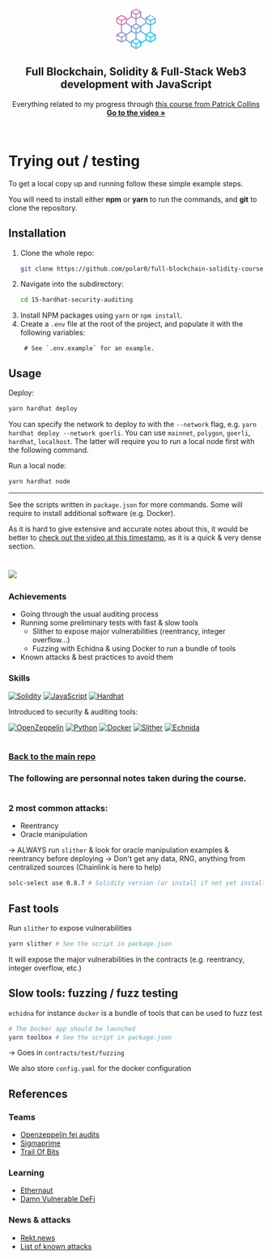 <a name="readme-top"></a>

<!-- PROJECT LOGO -->
<br />
<div align="center">
  <a href="https://github.com/polar0/full-blockchain-solidity-course-js">
    <img src="../images/blockchain.png" alt="Logo" width="80" height="80">
  </a>

<h2 align="center">Full Blockchain, Solidity & Full-Stack Web3 development with JavaScript </h3>

  <p align="center">
    Everything related to my progress through <a href="https://youtu.be/gyMwXuJrbJQ">this course from Patrick Collins</a>
    <br />
    <a href="https://youtu.be/gyMwXuJrbJQ"><strong>Go to the video »</strong></a>
  </p>
</div>

<br />

# Trying out / testing

<p>To get a local copy up and running follow these simple example steps.</p>
<p>You will need to install either <strong>npm</strong> or <strong>yarn</strong> to run the commands, and <strong>git</strong> to clone the repository.</p>

## Installation

1. Clone the whole repo:
   ```sh
   git clone https://github.com/polar0/full-blockchain-solidity-course-js.git
   ```
2. Navigate into the subdirectory:
   ```sh
   cd 15-hardhat-security-auditing
   ```
3. Install NPM packages using `yarn` or `npm install`.
4. Create a `.env` file at the root of the project, and populate it with the following variables:
   ```properties
    # See `.env.example` for an example.
   ```

## Usage

Deploy:

```sh
yarn hardhat deploy
```

You can specify the network to deploy to with the `--network` flag, e.g. `yarn hardhat deploy --network goerli`. You can use `mainnet`, `polygon`, `goerli`, `hardhat`, `localhost`. The latter will require you to run a local node first with the following command.

Run a local node:

```sh
yarn hardhat node
```

---

See the scripts written in `package.json` for more commands. Some will require to install additional software (e.g. Docker).

As it is hard to give extensive and accurate notes about this, it would be better to [check out the video at this timestamp](https://www.youtube.com/watch?v=gyMwXuJrbJQ&t=113312s), as it is a quick & very dense section.

#

<a href="https://github.com/polar0/full-blockchain-solidity-course-js/tree/main/15-hardhat-security-auditing" id="mission-15"><img src="https://shields.io/badge/Mission%2015%20-%20Hardhat%20●%20Security%20&%20Auditing%20(Lesson%2018)-742EC0?style=for-the-badge&logo=target" height="35" /></a>

### Achievements

- Going through the usual auditing process
- Running some preliminary tests with fast & slow tools
  - Slither to expose major vulnerabilities (reentrancy, integer overflow...)
  - Fuzzing with Echidna & using Docker to run a bundle of tools
- Known attacks & best practices to avoid them

### Skills

[![Solidity]](https://soliditylang.org/)
[![JavaScript]](https://developer.mozilla.org/fr/docs/Web/JavaScript)
[![Hardhat]](https://hardhat.org/)

Introduced to security & auditing tools:

[![OpenZeppelin]](https://openzeppelin.com/)
[![Python]](https://www.python.org/)
[![Docker]](https://www.docker.com/)
[![Slither]](https://github.com/crytic/slither)
[![Echnida]](https://github.com/crytic/echidna)

#

### [Back to the main repo](https://github.com/polar0/full-blockchain-solidity-course-js)

[solidity]: https://custom-icon-badges.demolab.com/badge/Solidity-3C3C3D?style=for-the-badge&logo=solidity&logoColor=white
[javascript]: https://img.shields.io/badge/JavaScript-F7DF1E.svg?style=for-the-badge&logo=JavaScript&logoColor=black
[hardhat]: https://custom-icon-badges.demolab.com/badge/Hardhat-181A1F?style=for-the-badge&logo=hardhat
[openzeppelin]: https://img.shields.io/badge/OpenZeppelin-4E5EE4.svg?style=for-the-badge&logo=OpenZeppelin&logoColor=white
[python]: https://img.shields.io/badge/Python-3776AB.svg?style=for-the-badge&logo=Python&logoColor=white
[docker]: https://img.shields.io/badge/Docker-2496ED.svg?style=for-the-badge&logo=Docker&logoColor=white
[slither]: https://custom-icon-badges.demolab.com/badge/Slither-181B22?style=for-the-badge&logo=slither
[echnida]: https://custom-icon-badges.demolab.com/badge/Echnida-181B22?style=for-the-badge&logo=echnida

### The following are personnal notes taken during the course.

#

### 2 most common attacks:

- Reentrancy
- Oracle manipulation

→ ALWAYS run `slither` & look for oracle manipulation examples & reentrancy before deploying
→ Don't get any data, RNG, anything from centralized sources (Chainlink is here to help)

```sh
solc-select use 0.8.7 # Solidity version (or install if not yet installed)
```

## Fast tools

Run `slither` to expose vulnerabilities

```sh
yarn slither # See the script in package.json
```

It will expose the major vulnerabilities in the contracts (e.g. reentrancy, integer overflow, etc.)

## Slow tools: fuzzing / fuzz testing

`echidna` for instance
`docker` is a bundle of tools that can be used to fuzz test

```sh
# The Docker app should be launched
yarn toolbox # See the script in package.json
```

→ Goes in `contracts/test/fuzzing`

We also store `config.yaml` for the docker configuration

## References

### Teams

- [Openzeppelin fei audits](https://blog.openzeppelin.com/fei-protocol-audit/)
- [Sigmaprime](https://sigmaprime.io/)
- [Trail Of Bits](https://www.trailofbits.com/)

### Learning

- [Ethernaut](https://ethernaut.openzeppelin.com/)
- [Damn Vulnerable DeFi](https://www.damnvulnerabledefi.xyz/)

### News & attacks

- [Rekt.news](https://rekt.news/)
- [List of known attacks](consensys.github.io/smart-contract-best-practices/attacks/)
